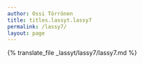 ```yaml
---
author: Ossi Törrönen
title: titles.lassyt.lassy7
permalink: /lassy7/
layout: page
---
```

{% translate_file _lassyt/lassy7/lassy7.md %}
